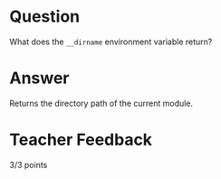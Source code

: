 # Question

What does the `__dirname` environment variable return? 

# Answer
Returns the directory path of the current module.

# Teacher Feedback

3/3 points